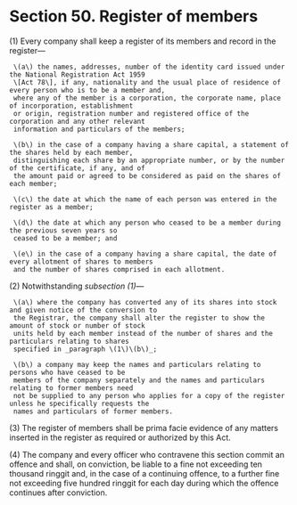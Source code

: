 # Section 50. Register of members

\(1\) Every company shall keep a register of its members and record in the register—

     \(a\) the names, addresses, number of the identity card issued under the National Registration Act 1959  
     \[Act 78\], if any, nationality and the usual place of residence of every person who is to be a member and,  
     where any of the member is a corporation, the corporate name, place of incorporation, establishment  
     or origin, registration number and registered office of the corporation and any other relevant  
     information and particulars of the members;

     \(b\) in the case of a company having a share capital, a statement of the shares held by each member,  
     distinguishing each share by an appropriate number, or by the number of the certificate, if any, and of  
     the amount paid or agreed to be considered as paid on the shares of each member;

     \(c\) the date at which the name of each person was entered in the register as a member;

     \(d\) the date at which any person who ceased to be a member during the previous seven years so  
     ceased to be a member; and

     \(e\) in the case of a company having a share capital, the date of every allotment of shares to members  
     and the number of shares comprised in each allotment.

\(2\) Notwithstanding _subsection \(1\)_—

     \(a\) where the company has converted any of its shares into stock and given notice of the conversion to  
     the Registrar, the company shall alter the register to show the amount of stock or number of stock  
     units held by each member instead of the number of shares and the particulars relating to shares  
     specified in _paragraph \(1\)\(b\)_;

     \(b\) a company may keep the names and particulars relating to persons who have ceased to be   
     members of the company separately and the names and particulars relating to former members need  
     not be supplied to any person who applies for a copy of the register unless he specifically requests the  
     names and particulars of former members.

\(3\) The register of members shall be prima facie evidence of any matters inserted in the register as required or authorized by this Act.

\(4\) The company and every officer who contravene this section commit an offence and shall, on conviction, be liable to a fine not exceeding ten thousand ringgit and, in the case of a continuing offence, to a further fine not exceeding five hundred ringgit for each day during which the offence continues after conviction.

